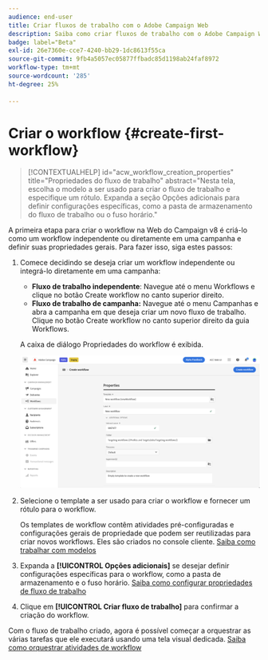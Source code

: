 ```yaml
---
audience: end-user
title: Criar fluxos de trabalho com o Adobe Campaign Web
description: Saiba como criar fluxos de trabalho com o Adobe Campaign Web
badge: label="Beta"
exl-id: 26e7360e-cce7-4240-bb29-1dc8613f55ca
source-git-commit: 9fb4a5057ec05877ffbadc85d1198ab24faf8972
workflow-type: tm+mt
source-wordcount: '285'
ht-degree: 25%

---
```



# Criar o workflow {#create-first-workflow}

>[!CONTEXTUALHELP]
>id="acw_workflow_creation_properties"
>title="Propriedades do fluxo de trabalho"
>abstract="Nesta tela, escolha o modelo a ser usado para criar o fluxo de trabalho e especifique um rótulo. Expanda a seção Opções adicionais para definir configurações específicas, como a pasta de armazenamento do fluxo de trabalho ou o fuso horário."

A primeira etapa para criar o workflow na Web do Campaign v8 é criá-lo como um workflow independente ou diretamente em uma campanha e definir suas propriedades gerais. Para fazer isso, siga estes passos:

1. Comece decidindo se deseja criar um workflow independente ou integrá-lo diretamente em uma campanha:

   * **Fluxo de trabalho independente**: Navegue até o menu Workflows e clique no botão Create workflow no canto superior direito.
   * **Fluxo de trabalho de campanha:** Navegue até o menu Campanhas e abra a campanha em que deseja criar um novo fluxo de trabalho. Clique no botão Create workflow no canto superior direito da guia Workflows.

   A caixa de diálogo Propriedades do workflow é exibida.

   ![](assets/workflow-create.png)

1. Selecione o template a ser usado para criar o workflow e fornecer um rótulo para o workflow.

   Os templates de workflow contêm atividades pré-configuradas e configurações gerais de propriedade que podem ser reutilizadas para criar novos workflows. Eles são criados no console cliente. [Saiba como trabalhar com modelos](https://experienceleague.adobe.com/docs/campaign/automation/workflows/introduction/build-a-workflow.html#workflow-templates)

1. Expanda a **[!UICONTROL Opções adicionais]** se desejar definir configurações específicas para o workflow, como a pasta de armazenamento e o fuso horário. [Saiba como configurar propriedades de fluxo de trabalho](workflow-settings.md)

1. Clique em **[!UICONTROL Criar fluxo de trabalho]** para confirmar a criação do workflow.

Com o fluxo de trabalho criado, agora é possível começar a orquestrar as várias tarefas que ele executará usando uma tela visual dedicada. [Saiba como orquestrar atividades de workflow](orchestrate-activities.md)
